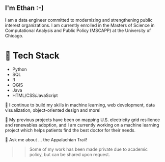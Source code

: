 ## I'm Ethan :-)

I am a data engineer committed to modernizing and strengthening public interest organizations. I am currently enrolled in the Masters of Science in Computational Analysis and Public Policy (MSCAPP) at the University of Chicago. 

 # 🤖 Tech Stack
  - Python
  - SQL
  - R
  - QGIS
  - Java
  - HTML/CSS/JavaScript

🌱 I continue to build my skills in machine learning, web development, data visualization, object-oriented design and more!

🔭 My previous projects have been on mapping U.S. electricity grid resilience and renewables adoption, and I am currently working on a machine learning project which helps patients find the best doctor for their needs.

💬 Ask me about ... the Appalachian Trail!

>> Some of my work has been made private due to academic policy, but can be shared upon request.

<!--
**ethan1evans/ethan1evans** is a ✨ _special_ ✨ repository because its `README.md` (this file) appears on your GitHub profile.

Here are some ideas to get you started:



- 👯 I’m looking to collaborate on ...
- 🤔 I’m looking for help with ...

- 📫 How to reach me: ...
- 😄 Pronouns: ...
- ⚡ Fun fact: ...
-->
